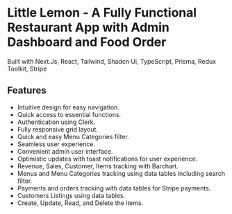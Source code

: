 # Little Lemon - A Fully Functional Restaurant App with Admin Dashboard and Food Order

Built with Next.Js, React, Tailwind, Shadcn Ui, TypeScript, Prisma, Redux Toolkit, Stripe

## Features

- Intuitive design for easy navigation.
- Quick access to essential functions.
- Authentication using Clerk.
- Fully responsive grid layout.
- Quick and easy Menu Categories filter.
- Seamless user experience.
- Convenient admin user interface.
- Optimistic updates with toast notifications for user experience.
- Revenue, Sales, Customer, Items tracking with Barchart.
- Menus and Menu Categories tracking using data tables including search filter.
- Payments and orders tracking with data tables for Stripe payments.
- Customers Listings using data tables.
- Create, Update, Read, and Delete the items.
